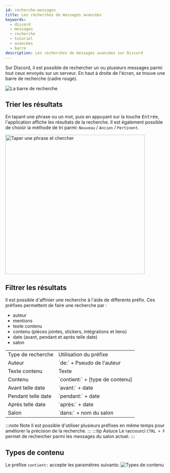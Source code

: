 ```yaml
---
id: recherche-messages
title: Les recherches de messages avancées
keywords:
  - discord
  - messages
  - recherche
  - tutoriel
  - avancées
  - barre
description: Les recherches de messages avancées sur Discord
---
```


Sur Discord, il est possible de rechercher un ou plusieurs messages parmi tout ceux envoyés sur un serveur. En haut à droite de l'écran, se trouve une barre de recherche (cadre rouge).

<img alt="La barre de recherche" src="https://i.discord.fr/CBsW.png"/>

## Trier les résultats

En tapant une phrase ou un mot, puis en appuyant sur la touche <kbd>Entrée</kbd>, l'application affiche les résultats de la recherche. Il est également possible de choisir la méthode de tri parmi: `Nouveau` / `Ancien` / `Pertinent`.

<img alt="Taper une phrase et chercher" src="https://i.discord.fr/0abE.gif" width="" height="435" />

## Filtrer les résultats

Il est possible d'affinier une recherche à l'aide de differents préfix.
Ces préfixes permettent de faire une recherche par :
- auteur
- mentions
- texte contenu
- contenu (pièces jointes, stickers, intégrations et liens)
- date (avant, pendant et après telle date)
- salon

<table>
  <tr><td>Type de recherche</td><td>Utilisation du préfixe</td></tr>
  <tr><td>Auteur</td><td>`de:` + Pseudo de l'auteur</td></tr>
  <tr><td>Texte contenu</td><td>Texte</td></tr>
  <tr><td>Contenu</td><td>`contient:` + [type de contenu]</td></tr>
  <tr><td>Avant telle date</td><td>`avant:` + date</td></tr>
  <tr><td>Pendant telle date</td><td>`pendant:` + date</td></tr>
  <tr><td>Après telle date</td><td>`après:` + date</td></tr>
  <tr><td>Salon</td><td>`dans:` + nom du salon</td></tr>
</table>

:::note Note
Il est possible d'utiliser plusieurs préfixes en même temps pour améliorer la précision de la recherche.
:::
:::tip Astuce
Le raccourci `CTRL + F` permet de rechercher parmi les messages du salon actuel.
:::

## Types de contenu

Le préfixe `contient:` accepte les paramètres suivants:
![Types de contenu](https://i.discord.fr/fcLV.png)
